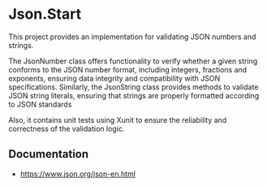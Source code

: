 # Json.Start

  This project provides an implementation for validating JSON numbers and strings.

  The JsonNumber class offers functionality to verify whether a given string conforms to the JSON number format, including integers, fractions and exponents, ensuring data integrity and compatibility with JSON specifications. Similarly, the JsonString class provides methods to validate JSON string literals, ensuring that strings are properly formatted according to JSON standards  
  
  Also, it contains unit tests using Xunit to ensure the reliability and correctness of the validation logic.

  ## Documentation

  - https://www.json.org/json-en.html
